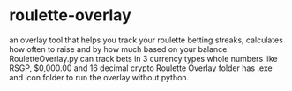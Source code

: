 # roulette-overlay
an overlay tool that helps you track your roulette betting streaks, calculates how often to raise and by how much based on your balance.
RouletteOverlay.py can track bets in 3 currency types whole numbers like RSGP, $0,000.00 and 16 decimal crypto
Roulette Overlay folder has .exe and icon folder to run the overlay without python.
